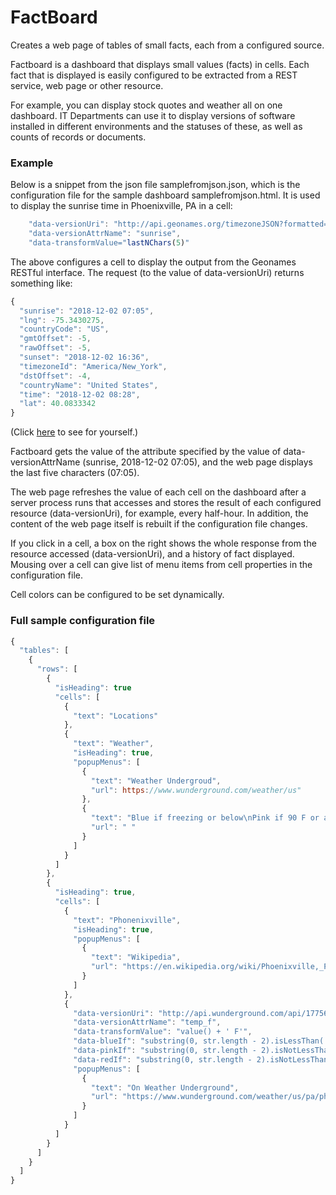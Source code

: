 # FactBoard
Creates a web page of tables of small facts, each from a configured source.

Factboard is a dashboard that displays small values (facts) in cells. Each fact that is displayed is easily configured to be extracted from a REST service, web page or other resource.

For example, you can display stock quotes and weather all on one dashboard. IT Departments can use it to display versions of software installed in different environments and the statuses of these, as well as counts of records or documents.

### Example

Below is a snippet from the json file samplefromjson.json, which is the configuration file for the sample dashboard samplefromjson.html. It is used to display the sunrise time in Phoenixville, PA in a cell:

```javascript
    "data-versionUri": "http://api.geonames.org/timezoneJSON?formatted=true&lat=40.0833342&lng=-75.3430275&username=bbay&style=full",
    "data-versionAttrName": "sunrise",
    "data-transformValue="lastNChars(5)"
```

The above configures a cell to display the output from the Geonames RESTful interface. The request (to the value of data-versionUri) returns something like:

```javascript
{
  "sunrise": "2018-12-02 07:05",
  "lng": -75.3430275,
  "countryCode": "US",
  "gmtOffset": -5,
  "rawOffset": -5,
  "sunset": "2018-12-02 16:36",
  "timezoneId": "America/New_York",
  "dstOffset": -4,
  "countryName": "United States",
  "time": "2018-12-02 08:28",
  "lat": 40.0833342
}
```
(Click [here](http://api.geonames.org/timezoneJSON?formatted=true&lat=40.0833342&lng=-75.3430275&username=bbay&style=full "Geonames API request") to see for yourself.)

Factboard gets the value of the attribute specified by the value of data-versionAttrName (sunrise, 2018-12-02 07:05), and the web page displays the last five characters (07:05).

The web page refreshes the value of each cell on the dashboard after a server process runs that accesses and stores the result of each configured resource (data-versionUri), for example, every half-hour. In addition, the content of the web page itself is rebuilt if the configuration file changes.

If you click in a cell, a box on the right shows the whole response from the resource accessed (data-versionUri), and a history of fact displayed. Mousing over a cell can give list of menu items from cell properties in the configuration file.

Cell colors can be configured to be set dynamically. 

### Full sample configuration file

```javascript
{
  "tables": [
    {
      "rows": [
        {
          "isHeading": true
          "cells": [
            {
              "text": "Locations"
            },
            {
              "text": "Weather",
              "isHeading": true,
              "popupMenus": [
                {
                  "text": "Weather Undergroud",
                  "url": https://www.wunderground.com/weather/us"
                },
                {
                  "text": "Blue if freezing or below\nPink if 90 F or above,\nRed if 100 F or over",
                  "url": " "
                }
              ]
            }
          ]
        },
        {
          "isHeading": true,
          "cells": [
            {
              "text": "Phonenixville",
              "isHeading": true,
              "popupMenus": [
                {
                  "text": "Wikipedia",
                  "url": "https://en.wikipedia.org/wiki/Phoenixville,_Pennsylvania"
                }
              ]
            },
            {
              "data-versionUri": "http://api.wunderground.com/api/17756cdcadcae445/conditions/q/10.776889,106.700806.json",
              "data-versionAttrName": "temp_f",
              "data-transformValue": "value() + ' F'",
              "data-blueIf": "substring(0, str.length - 2).isLessThan('32')",
              "data-pinkIf": "substring(0, str.length - 2).isNotLessThan('90')",
              "data-redIf": "substring(0, str.length - 2).isNotLessThan('100')",
              "popupMenus": [
                {
                  "text": "On Weather Underground",
                  "url": "https://www.wunderground.com/weather/us/pa/phoenixville"
                }
              ]
            }
          ]
        }
      ]
    }
  ]
}
```

